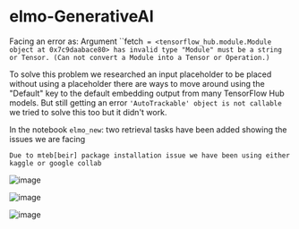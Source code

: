 # elmo-GenerativeAI

Facing an error as:
Argument ``fetch` = <tensorflow_hub.module.Module object at 0x7c9daabace80> has invalid type "Module" must be a string or Tensor. (Can not convert a Module into a Tensor or Operation.)`

To solve this problem we researched an input placeholder to be placed without using a placeholder there are ways to move around using the "Default" key to the default embedding output from many TensorFlow Hub models.
But still getting an error  `'AutoTrackable' object is not callable` we tried to solve this too but it didn't work.

In the notebook `elmo_new`: two retrieval tasks have been added showing the issues we are facing 

`Due to mteb[beir] package installation issue we have been using either kaggle or google collab`


![image](https://github.com/Tanushree28/elmo-GenerativeAI/assets/59421381/4d027a1f-6d52-46bc-bc3b-39d8020e0fde)

![image](https://github.com/Tanushree28/elmo-GenerativeAI/assets/59421381/98b0549a-1cd2-4dde-ac81-12242fa4a46d)

![image](https://github.com/Tanushree28/elmo-GenerativeAI/assets/59421381/aa990f70-a19f-4ebb-a1e9-7983960950d1)


